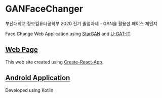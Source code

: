 # GANFaceChanger
부산대학교 정보컴퓨터공학부 2020 전기 졸업과제 - GAN을 활용한 페이스 체인지  
  
Face Change Web Application using [StarGAN](https://arxiv.org/abs/1711.09020) and [U-GAT-IT](https://openreview.net/forum?id=BJlZ5ySKPH)
## [Web Page](https://znznz6037.github.io/GANFaceChanger/#/)
This web site created using [Create-React-App](https://github.com/facebook/create-react-app).

## [Android Application](https://github.com/znznz6037/GANFaceChanger_Android)  
Developed using Kotlin
